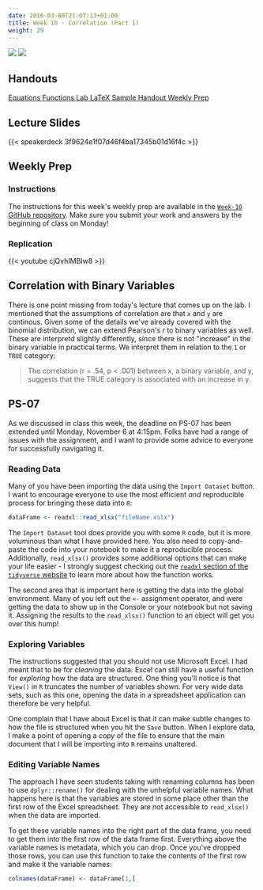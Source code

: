 ```yaml
---
date: 2016-03-08T21:07:13+01:00
title: Week 10 - Correlation (Part 1)
weight: 29
---
```

![](https://img.shields.io/badge/semester-Fall%2C%202017-blue.svg) ![](https://img.shields.io/badge/release-updated-brightgreen.svg) 

## Handouts

<a class="btn btn-primary btn-outline btn-xs{{end}}" href="https://github.com/slu-soc5050/Week-10/blob/master/Equations/week-10-equations.pdf" target="_blank"> Equations </a> 
<a class="btn btn-primary btn-outline btn-xs{{end}}" href="https://github.com/slu-soc5050/Week-10/blob/master/Functions/week-10-r.pdf" target="_blank"> Functions </a>
<a class="btn btn-primary btn-outline btn-xs{{end}}" href="https://github.com/slu-soc5050/Week-10/blob/master/Lab/week-10-lab.pdf" target="_blank"> Lab </a>
<a class="btn btn-primary btn-outline btn-xs{{end}}" href="https://github.com/slu-soc5050/Week-10/blob/master/LaTeX-Guide/latexHandoutGuide.pdf" target="_blank"> LaTeX </a>
<a class="btn btn-primary btn-outline btn-xs{{end}}" href="https://github.com/slu-soc5050/Week-10/blob/master/LaTeX-Example/latexHandoutExample.pdf" target="_blank"> Sample Handout </a>
<a class="btn btn-primary btn-outline btn-xs{{end}}" href="https://github.com/slu-soc5050/Week-10/blob/master/WeeklyPrep/week-10-prep.pdf" target="_blank"> Weekly Prep </a>

## Lecture Slides
{{< speakerdeck 3f9624e1f07d46f4ba17345b01d16f4c >}}

## Weekly Prep
### Instructions
The instructions for this week's weekly prep are available in the [`Week-10` GitHub repository](https://github.com/slu-soc5050/Week-10/blob/master/WeeklyPrep/week-10-prep.pdf). Make sure you submit your work and answers by the beginning of class on Monday!

### Replication
{{< youtube cjQvhIMBIw8 >}}

## Correlation with Binary Variables
There is one point missing from today's lecture that comes up on the lab. I mentioned that the assumptions of correlation are that `x` and `y` are continous. Given some of the details we've already covered with the binomial distribution, we can extend Pearson's *r* to binary variables as well. These are interpretd slightly differently, since there is not "increase" in the binary variable in practical terms. We interpret them in relation to the `1` or `TRUE` category:

> The correlation (r = .54, p < .001) between x, a binary variable, and y, suggests that the TRUE category is associated with an increase in y.

## PS-07
As we discussed in class this week, the deadline on PS-07 has been extended until Monday, November 6 at 4:15pm. Folks have had a range of issues with the assignment, and I want to provide some advice to everyone for successfully navigating it.

### Reading Data
Many of you have been importing the data using the `Import Dataset` button. I want to encourage everyone to use the most efficient *and* reproducible process for bringing these data into `R`:
```r
dataFrame <- readxl::read_xlsx("fileName.xslx")
```
The `Import Dataset` tool does provide you with some `R` code, but it is more voluminous than what I have provided here. You also need to copy-and-paste the code into your notebook to make it a reproducible process. Additionally, `read_xlsx()` provides some additional options that can make your life easier - I strongly suggest checking out the [`readxl` section of the `tidyverse` website](http://readxl.tidyverse.org) to learn more about how the function works.

The second area that is important here is getting the data into the global environment. Many of you left out the `<-` assignment operator, and were getting the data to show up in the Console or your notebook but not saving it. Assigning the results to the `read_xlsx()` function to an object will get you over this hump!

### Exploring Variables
The instructions suggested that you should not use Microsoft Excel. I had meant that to be for *cleaning* the data. Excel can still have a useful function for *exploring* how the data are structured. One thing you'll notice is that `View()` in `R` truncates the number of variables shown. For very wide data sets, such as this one, opening the data in a spreadsheet application can therefore be very helpful.

One complain that I have about Excel is that it can make subtle changes to how the file is structured when you hit the `Save` button. When I explore data, I make a point of opening a *copy* of the file to ensure that the main document that I will be importing into `R` remains unaltered. 

### Editing Variable Names
The approach I have seen students taking with renaming columns has been to use `dplyr::rename()` for dealing with the unhelpful variable names. What happens here is that the variables are stored in some place other than the first row of the Excel spreadsheet. They are not accessible to `read_xlsx()` when the data are imported. 

To get these variable names into the right part of the data frame, you need to get them into the first row of the data frame first. Everything above the variable names is metadata, which you can drop. Once you've dropped those rows, you can use this function to take the contents of the first row and make it the variable names:

```r
colnames(dataFrame) <- dataFrame[1,]
```